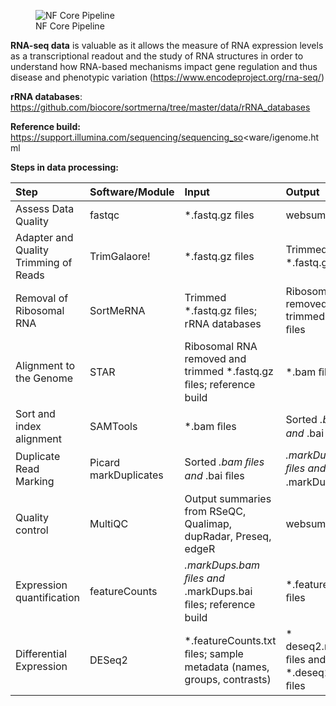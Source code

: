 <figure>
<img src="../docs/assets/images/nfcore_pipeline.png"
alt="NF Core Pipeline" />
<figcaption aria-hidden="true">NF Core Pipeline</figcaption>
</figure>

**RNA-seq data** is valuable as it allows the measure of RNA expression
levels as a transcriptional readout and the study of RNA structures in
order to understand how RNA-based mechanisms impact gene regulation and
thus disease and phenotypic variation
(<https://www.encodeproject.org/rna-seq/>)

**rRNA databases**:
<https://github.com/biocore/sortmerna/tree/master/data/rRNA_databases>

**Reference build:**
<https://support.illumina.com/sequencing/sequencing_so>&lt;ware/igenome.html

**Steps in data processing:**

<table>
<colgroup>
<col style="width: 20%" />
<col style="width: 12%" />
<col style="width: 37%" />
<col style="width: 29%" />
</colgroup>
<thead>
<tr class="header">
<th style="text-align: left;">Step</th>
<th style="text-align: left;">Software/Module</th>
<th style="text-align: left;">Input</th>
<th style="text-align: left;">Output</th>
</tr>
</thead>
<tbody>
<tr class="odd">
<td style="text-align: left;">Assess Data Quality</td>
<td style="text-align: left;">fastqc</td>
<td style="text-align: left;">*.fastq.gz ﬁles</td>
<td style="text-align: left;">websummary.html</td>
</tr>
<tr class="even">
<td style="text-align: left;">Adapter and Quality Trimming of Reads</td>
<td style="text-align: left;">TrimGalaore!</td>
<td style="text-align: left;">*.fastq.gz ﬁles</td>
<td style="text-align: left;">Trimmed *.fastq.gz ﬁles</td>
</tr>
<tr class="odd">
<td style="text-align: left;">Removal of Ribosomal RNA</td>
<td style="text-align: left;">SortMeRNA</td>
<td style="text-align: left;">Trimmed *.fastq.gz ﬁles; rRNA
databases</td>
<td style="text-align: left;">Ribosomal RNA removed and trimmed
*.fastq.gz ﬁles</td>
</tr>
<tr class="even">
<td style="text-align: left;">Alignment to the Genome</td>
<td style="text-align: left;">STAR</td>
<td style="text-align: left;">Ribosomal RNA removed and trimmed
*.fastq.gz ﬁles; reference build</td>
<td style="text-align: left;">*.bam ﬁles</td>
</tr>
<tr class="odd">
<td style="text-align: left;">Sort and index alignment</td>
<td style="text-align: left;">SAMTools</td>
<td style="text-align: left;">*.bam ﬁles</td>
<td style="text-align: left;">Sorted <em>.bam ﬁles and </em>.bai
ﬁles</td>
</tr>
<tr class="even">
<td style="text-align: left;">Duplicate Read Marking</td>
<td style="text-align: left;">Picard markDuplicates</td>
<td style="text-align: left;">Sorted <em>.bam ﬁles and </em>.bai
ﬁles</td>
<td style="text-align: left;"><em>.markDups.bam ﬁles and
</em>.markDups.bai ﬁles</td>
</tr>
<tr class="odd">
<td style="text-align: left;">Quality control</td>
<td style="text-align: left;">MultiQC</td>
<td style="text-align: left;">Output summaries from RSeQC, Qualimap,
dupRadar, Preseq, edgeR</td>
<td style="text-align: left;">websummary.html</td>
</tr>
<tr class="even">
<td style="text-align: left;">Expression quantification</td>
<td style="text-align: left;">featureCounts</td>
<td style="text-align: left;"><em>.markDups.bam ﬁles and
</em>.markDups.bai ﬁles; reference build</td>
<td style="text-align: left;">*.featureCounts.txt ﬁles</td>
</tr>
<tr class="odd">
<td style="text-align: left;">Differential Expression</td>
<td style="text-align: left;">DESeq2</td>
<td style="text-align: left;">*.featureCounts.txt ﬁles; sample metadata
(names, groups, contrasts)</td>
<td style="text-align: left;">* deseq2.results.txt ﬁles and
*.deseq2.plots.pdf ﬁles</td>
</tr>
</tbody>
</table>
